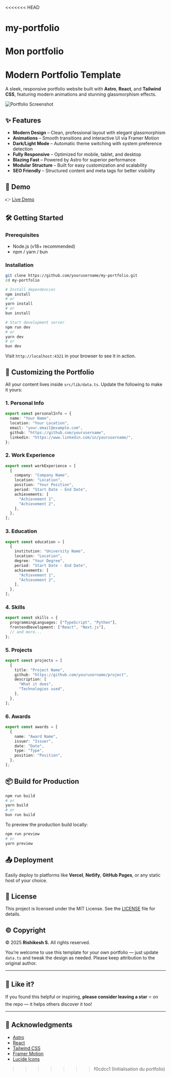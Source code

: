 <<<<<<< HEAD
# my-portfolio
Mon portfolio
=======
# Modern Portfolio Template

A sleek, responsive portfolio website built with **Astro**, **React**, and **Tailwind CSS**, featuring modern animations and stunning glassmorphism effects.

![Portfolio Screenshot](https://github.com/user-attachments/assets/4f2466f1-1ebe-4cbe-857c-40eccd63c384)

## ✨ Features

- **Modern Design** – Clean, professional layout with elegant glassmorphism
- **Animations** – Smooth transitions and interactive UI via Framer Motion
- **Dark/Light Mode** – Automatic theme switching with system preference detection
- **Fully Responsive** – Optimized for mobile, tablet, and desktop
- **Blazing Fast** – Powered by Astro for superior performance
- **Modular Structure** – Built for easy customization and scalability
- **SEO Friendly** – Structured content and meta tags for better visibility

## 🚀 Demo

👉 [Live Demo](https://rishilol.vercel.app/)

## 🛠 Getting Started

### Prerequisites

- Node.js (v18+ recommended)
- npm / yarn / bun

### Installation

```bash
git clone https://github.com/yourusername/my-portfolio.git
cd my-portfolio

# Install dependencies
npm install
# or
yarn install
# or
bun install

# Start development server
npm run dev
# or
yarn dev
# or
bun dev
```

Visit `http://localhost:4321` in your browser to see it in action.

## 🧩 Customizing the Portfolio

All your content lives inside `src/lib/data.ts`. Update the following to make it yours:

### 1. Personal Info

```ts
export const personalInfo = {
  name: "Your Name",
  location: "Your Location",
  email: "your.email@example.com",
  github: "https://github.com/yourusername",
  linkedin: "https://www.linkedin.com/in/yourusername/",
};
```

### 2. Work Experience

```ts
export const workExperience = [
  {
    company: "Company Name",
    location: "Location",
    position: "Your Position",
    period: "Start Date - End Date",
    achievements: [
      "Achievement 1",
      "Achievement 2",
    ],
  },
];
```

### 3. Education

```ts
export const education = [
  {
    institution: "University Name",
    location: "Location",
    degree: "Your Degree",
    period: "Start Date - End Date",
    achievements: [
      "Achievement 1",
      "Achievement 2",
    ],
  },
];
```

### 4. Skills

```ts
export const skills = {
  programmingLanguages: ["TypeScript", "Python"],
  frontendDevelopment: ["React", "Next.js"],
  // and more...
};
```

### 5. Projects

```ts
export const projects = [
  {
    title: "Project Name",
    github: "https://github.com/yourusername/project",
    description: [
      "What it does",
      "Technologies used",
    ],
  },
];
```

### 6. Awards

```ts
export const awards = [
  {
    name: "Award Name",
    issuer: "Issuer",
    date: "Date",
    type: "Type",
    position: "Position",
  },
];
```

## 📦 Build for Production

```bash
npm run build
# or
yarn build
# or
bun run build
```

To preview the production build locally:

```bash
npm run preview
# or
yarn preview
```

## 📤 Deployment

Easily deploy to platforms like **Vercel**, **Netlify**, **GitHub Pages**, or any static host of your choice.

## 📝 License

This project is licensed under the MIT License. See the [LICENSE](LICENSE) file for details.

## ©️ Copyright

© 2025 **Rishikesh S.** All rights reserved.

You’re welcome to use this template for your own portfolio — just update `data.ts` and tweak the design as needed. Please keep attribution to the original author.

---

## 🌟 Like it?

If you found this helpful or inspiring, **please consider leaving a star** ⭐ on the repo — it helps others discover it too!

---

## 🙏 Acknowledgments

- [Astro](https://astro.build/)
- [React](https://reactjs.org/)
- [Tailwind CSS](https://tailwindcss.com/)
- [Framer Motion](https://www.framer.com/motion/)
- [Lucide Icons](https://lucide.dev/)
>>>>>>> f0cdcc1 (Initialisation du portfolio)
